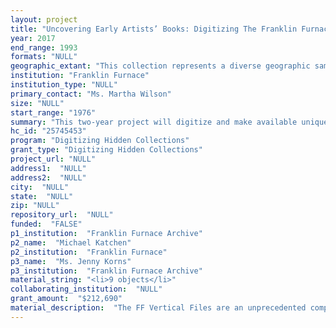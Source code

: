 ```yaml
--- 
layout: project 
title: "Uncovering Early Artists’ Books: Digitizing The Franklin Furnace Artists’ Books Vertical Files"
year: 2017
end_range: 1993
formats: "NULL"
geographic_extant: "This collection represents a diverse geographic sample that is international in scope. Artists from North America and Europe are represented as are artists from South America, Australia, Japan, Russia, Eastern Europe, and the Middle East."
institution: "Franklin Furnace"
institution_type: "NULL"
primary_contact: "Ms. Martha Wilson"
size: "NULL"
start_range: "1976"
summary: "This two-year project will digitize and make available unique compilations of analog documents uncovering “behind the scenes” information describing early artists’ books. The collection, named the Franklin Furnace Artists’ Books Vertical Files is held by the Museum of Modern Art in New York (MoMA) and was created by Franklin Furnace (FF). The project will produce item level cataloging records of: 1. Artist files that contain one-of-a kind documents handwritten by the artists and other period materials that reveal the artist’s motivations and milieu; 2. Exhibition files of one-person and group shows; 3. Objects previously cataloged as artists’ books. The materials will be shared via the Franklin Furnace website, MoMA’s Dadabase, and Artstor. Creation of this online resource will foster innovative research for academics and others working with the same or similar titles, thus providing long-term benefits to studies of artists’ books and visual culture in the humanities nationally and internationally."
hc_id: "25745453"
program: "Digitizing Hidden Collections"
grant_type: "Digitizing Hidden Collections"
project_url: "NULL"
address1:  "NULL"
address2:  "NULL"
city:  "NULL"
state:  "NULL"
zip: "NULL"
repository_url:  "NULL"
funded:  "FALSE"
p1_institution:  "Franklin Furnace Archive"
p2_name:  "Michael Katchen"
p2_institution:  "Franklin Furnace"
p3_name:  "Ms. Jenny Korns"
p3_institution:  "Franklin Furnace Archive"
material_string: "<li>9 objects</li>"
collaborating_institution:  "NULL"
grant_amount:  "$212,690"
material_description:  "The FF Vertical Files are an unprecedented compilation of primary research materials containing handwritten documents, objects, promotional literature, press releases, resumes, reviews, correspondence, invitations, catalogs, 35mm slides, and ephemera that describe more than 3700 artists’ books in the FF Artist Book Collection at MoMA. The subject matter is eclectic and covers a wide range of topics including feminism, race, censorship, and visual language and culture. The vertical files and artists’ book collection were created by Franklin Furnace and sold to MoMA in 1993. Artist Files: These contain a variety of materials and notably include unique biographic and bibliographic information forms created by FF and completed by the individual artist/author for each title. Notable artists who contributed to the vertical files include: Barbara Kruger, Laurie Anderson, Richard Prince, Ed Ruscha, and Claes Oldenburg. Exhibition files: FF produced and installed many seminal group and one-person exhibitions of artists’ books. Materials include the influential four-part exhibition and lecture series “The Page as Alternative Space” which traces the history of the artists’ book from 1909 to 1980. Curators for that series included Charles Henri Ford, Barbara Moore, Jon Hendricks, and Ingrid Sischy. Objects: Previously cataloged as artists’ books by FF, they currently exist outside the definition of an artists’ book at MoMA and as such are not searchable. Digitizing and describing these will provide an important historical perspective on what may or may not be an artists’ book; and will heighten the awareness of artworks that might otherwise have gone unnoticed."
---
```

